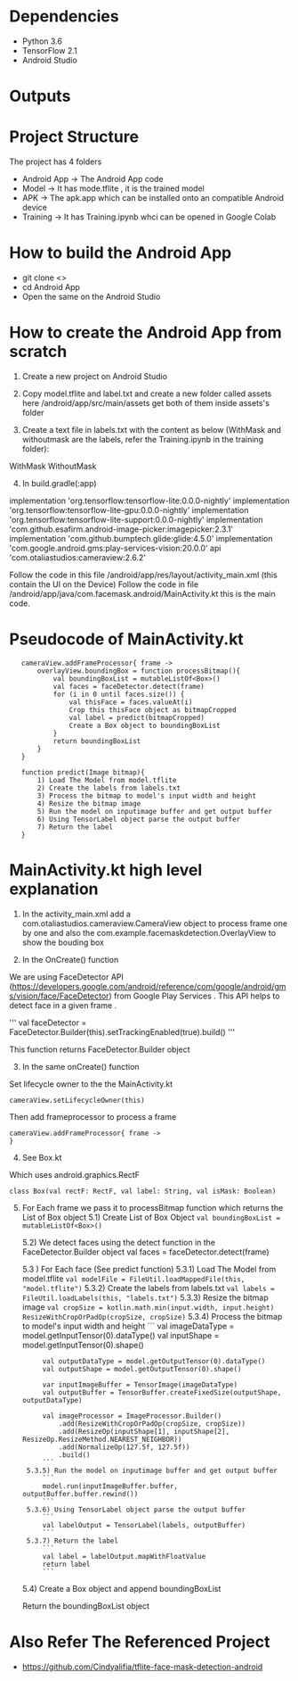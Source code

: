 # Dependencies

* Python 3.6
* TensorFlow 2.1
* Android Studio

# Outputs

# Project Structure

The project has 4 folders

* Android App -> The Android App code
* Model -> It has mode.tflite , it is the trained model
* APK -> The apk.app which can be installed onto an compatible Android device
* Training -> It has Training.ipynb whci can be opened in Google Colab

# How to build the Android App

* git clone <>
* cd Android App
* Open the same on the Android Studio


# How to create the Android App from scratch

1) Create a new project on Android Studio

2) Copy model.tflite and label.txt and create a new folder called assets here /android/app/src/main/assets get both of them inside assets's folder

3) Create a text file in labels.txt with the content as below (WithMask and withoutmask are the labels, refer the Training.ipynb in the training folder):

WithMask
WithoutMask

4) In build.gradle(:app)  

implementation 'org.tensorflow:tensorflow-lite:0.0.0-nightly'
implementation 'org.tensorflow:tensorflow-lite-gpu:0.0.0-nightly'
implementation 'org.tensorflow:tensorflow-lite-support:0.0.0-nightly'
implementation 'com.github.esafirm.android-image-picker:imagepicker:2.3.1'
implementation 'com.github.bumptech.glide:glide:4.5.0'
implementation 'com.google.android.gms:play-services-vision:20.0.0'
api 'com.otaliastudios:cameraview:2.6.2'

Follow the code in this file /android/app/res/layout/activity_main.xml (this contain the UI on the Device)
Follow the code in file /android/app/java/com.facemask.android/MainActivity.kt this is the main code.



# Pseudocode of MainActivity.kt
 ```
    cameraView.addFrameProcessor{ frame ->
        overlayView.boundingBox = function processBitmap(){
            val boundingBoxList = mutableListOf<Box>()
            val faces = faceDetector.detect(frame)
            for (i in 0 until faces.size()) {
                val thisFace = faces.valueAt(i)
                Crop this thisFace object as bitmapCropped
                val label = predict(bitmapCropped)
                Create a Box object to boundingBoxList
            }
            return boundingBoxList
        }
    }

    function predict(Image bitmap){
        1) Load The Model from model.tflite
        2) Create the labels from labels.txt
        3) Process the bitmap to model's input width and height
        4) Resize the bitmap image
        5) Run the model on inputimage buffer and get output buffer
        6) Using TensorLabel object parse the output buffer
        7) Return the label
    }
```


# MainActivity.kt high level explanation 

1) In the activity_main.xml add a com.otaliastudios.cameraview.CameraView object to process frame one by one  and also the com.example.facemaskdetection.OverlayView to show the bouding box

2) In the OnCreate() function 

We are using FaceDetector API (https://developers.google.com/android/reference/com/google/android/gms/vision/face/FaceDetector) from Google Play Services . This API helps to detect face in a given frame .

'''
val faceDetector = FaceDetector.Builder(this).setTrackingEnabled(true).build()
'''

This function returns FaceDetector.Builder object 

3) In the same onCreate() function 

Set lifecycle owner to the the MainActivity.kt

```
cameraView.setLifecycleOwner(this)
```

Then add frameprocessor to process a frame 
```
cameraView.addFrameProcessor{ frame ->
}
```

4) See Box.kt 

Which uses android.graphics.RectF
```
class Box(val rectF: RectF, val label: String, val isMask: Boolean)
```

5) For Each frame we pass it to processBitmap function which returns the List of Box object 
    5.1) Create List of Box Object
        ```
        val boundingBoxList = mutableListOf<Box>()
        ```

    5.2) We detect faces using the detect function in the FaceDetector.Builder object
    val faces = faceDetector.detect(frame)

    5.3 ) For Each face (See predict function)
        5.3.1) Load The Model from model.tflite
            ```
            val modelFile = FileUtil.loadMappedFile(this, "model.tflite")
            ```
        5.3.2) Create the labels from labels.txt
            ```
            val labels = FileUtil.loadLabels(this, "labels.txt")
            ```
        5.3.3) Resize the bitmap image
            ```
            val cropSize = kotlin.math.min(input.width, input.height)
            ResizeWithCropOrPadOp(cropSize, cropSize)
            ```
        5.3.4) Process the bitmap to model's input width and height
            ```
            val imageDataType = model.getInputTensor(0).dataType() 
            val inputShape = model.getInputTensor(0).shape() 

            val outputDataType = model.getOutputTensor(0).dataType() 
            val outputShape = model.getOutputTensor(0).shape() 

            var inputImageBuffer = TensorImage(imageDataType)
            val outputBuffer = TensorBuffer.createFixedSize(outputShape, outputDataType) 

            val imageProcessor = ImageProcessor.Builder()
                .add(ResizeWithCropOrPadOp(cropSize, cropSize)) 
                .add(ResizeOp(inputShape[1], inputShape[2], ResizeOp.ResizeMethod.NEAREST_NEIGHBOR)) 
                .add(NormalizeOp(127.5f, 127.5f)) 
                .build()
            ```
        5.3.5) Run the model on inputimage buffer and get output buffer
            ```
            model.run(inputImageBuffer.buffer, outputBuffer.buffer.rewind())
            ```
        5.3.6) Using TensorLabel object parse the output buffer
            ```
            val labelOutput = TensorLabel(labels, outputBuffer) 
            ```
        5.3.7) Return the label
            ```
            val label = labelOutput.mapWithFloatValue
            return label
            ```

    5.4) Create a Box object and append boundingBoxList

    Return the boundingBoxList object





# Also Refer The Referenced Project

* https://github.com/Cindyalifia/tflite-face-mask-detection-android